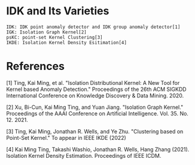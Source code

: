 # IDK and Its Varieties
    IDK: IDK point anomaly detector and IDK group anomaly detector[1]
    IGK: Isolation Graph Kernel[2]
    psKC: point-set Kernel Clustering[3]
    IKDE: Isolation Kernel Density Esitimation[4]

# References

[1] Ting, Kai Ming, et al. "Isolation Distributional Kernel: A New Tool for Kernel based Anomaly Detection." Proceedings of the 26th ACM SIGKDD International Conference on Knowledge Discovery & Data Mining. 2020.

[2] Xu, Bi-Cun, Kai Ming Ting, and Yuan Jiang. "Isolation Graph Kernel." Proceedings of the AAAI Conference on Artificial Intelligence. Vol. 35. No. 12. 2021.

[3] Ting, Kai Ming, Jonathan R. Wells, and Ye Zhu. "Clustering based on Point-Set Kernel." To appear in IEEE IKDE (2022)

[4] Kai Ming Ting, Takashi Washio, Jonathan R. Wells, Hang Zhang (2021). Isolation Kernel Density Estimation. Proceedings of IEEE ICDM.
